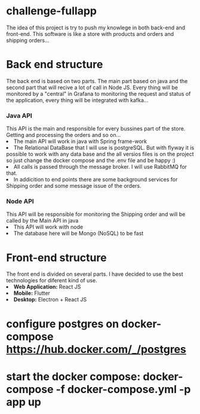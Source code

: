 # challenge-fullapp
The idea of this project is try to push my knowlege in both back-end and front-end.
This software is like a store with products and orders and shipping orders...

<h1>Back end structure</h1>
The back end is based on two parts. The main part based on java and the second part that will recive a lot of call in Node JS.
Every thing will be monitored by a "central" in Grafana to monitoring the request and status of the application, every thing will be integrated with kafka...

<h3>Java API</h3>
This API is the main and responsible for every bussines part of the store. Getting and processing the orders and so on...
<li> The main API will work in java with Spring frame-work
<li> The Relational DataBase that I will use is postgreSQL. But with flyway it is possible to work with any data base and the all versios files is on the project so just change the docker compose and the .env file and be happy :)
<li> All calls is passed through the message broker. I will use RabbitMQ for that.
<li> In addicition to end points there are some background services for Shipping order and some message issue of the orders.

<h3>Node API</h3>
This API will be responsible for monitoring the Shipping order and will be called by the Main API in java
<li> This API will work with node
<li> The database here will be Mongo (NoSQL) to be fast
  
  <h1>Front-end structure</h1>
  The front end is divided on several parts. I have decided to use the best technologies for diferent kind of use.
<li> <b>Web Application:</b> React JS
<li> <b>Mobile:</b> Flutter
<li> <b>Desktop:</b> Electron + React JS
    
    
    
# configure postgres on docker-compose https://hub.docker.com/_/postgres

# start the docker compose: docker-compose -f docker-compose.yml -p app up

